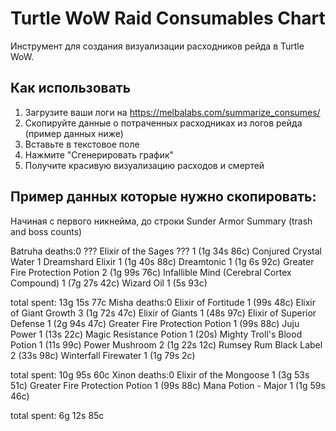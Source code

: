 # Turtle WoW Raid Consumables Chart

Инструмент для создания визуализации расходников рейда в Turtle WoW.

## Как использовать

1. Загрузите ваши логи на https://melbalabs.com/summarize_consumes/
2. Скопируйте данные о потраченных расходниках из логов рейда (пример данных ниже)
3. Вставьте в текстовое поле
4. Нажмите "Сгенерировать график"
5. Получите красивую визуализацию расходов и смертей

## Пример данных которые нужно скопировать:
Начиная с первого никнейма, до строки Sunder Armor Summary (trash and boss counts)

Batruha deaths:0
   ??? Elixir of the Sages ??? 1   (1g 34s 86c)
   Conjured Crystal Water 1 
   Dreamshard Elixir 1   (1g 40s 88c)
   Dreamtonic 1   (1g 6s 92c)
   Greater Fire Protection Potion 2   (1g 99s 76c)
   Infallible Mind (Cerebral Cortex Compound) 1   (7g 27s 42c)
   Wizard Oil 1   (5s 93c)

   total spent: 13g 15s 77c
Misha deaths:0
   Elixir of Fortitude 1   (99s 48c)
   Elixir of Giant Growth 3   (1g 72s 47c)
   Elixir of Giants 1   (48s 97c)
   Elixir of Superior Defense 1   (2g 94s 47c)
   Greater Fire Protection Potion 1   (99s 88c)
   Juju Power 1   (13s 22c)
   Magic Resistance Potion 1   (20s)
   Mighty Troll's Blood Potion 1   (11s 99c)
   Power Mushroom 2   (1g 22s 12c)
   Rumsey Rum Black Label 2   (33s 98c)
   Winterfall Firewater 1   (1g 79s 2c)

   total spent: 10g 95s 60c
Xinon deaths:0
   Elixir of the Mongoose 1   (3g 53s 51c)
   Greater Fire Protection Potion 1   (99s 88c)
   Mana Potion - Major 1   (1g 59s 46c)

   total spent: 6g 12s 85c

